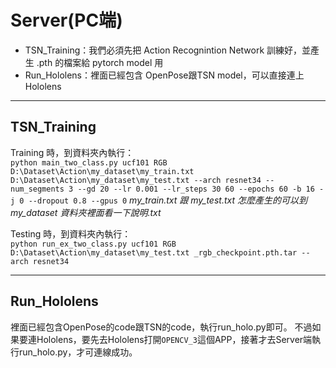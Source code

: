 # Server(PC端)

- TSN_Training：我們必須先把 Action Recognintion Network 訓練好，並產生 .pth 的檔案給 pytorch model 用
- Run_Hololens：裡面已經包含 OpenPose跟TSN model，可以直接連上 Hololens

***

## TSN_Training

Training 時，到資料夾內執行：  
```python main_two_class.py ucf101 RGB D:\Dataset\Action\my_dataset\my_train.txt D:\Dataset\Action\my_dataset\my_test.txt --arch resnet34 --num_segments 3 --gd 20 --lr 0.001 --lr_steps 30 60 --epochs 60 -b 16 -j 0 --dropout 0.8 --gpus 0```
*my_train.txt 跟 my_test.txt 怎麼產生的可以到 my_dataset 資料夾裡面看一下說明.txt*


Testing 時，到資料夾內執行：  
```python run_ex_two_class.py ucf101 RGB D:\Dataset\Action\my_dataset\my_test.txt _rgb_checkpoint.pth.tar --arch resnet34```

***

## Run_Hololens

裡面已經包含OpenPose的code跟TSN的code，執行run_holo.py即可。
不過如果要連Hololens，要先去Hololens打開```OPENCV_3```這個APP，接著才去Server端執行run_holo.py，才可連線成功。
